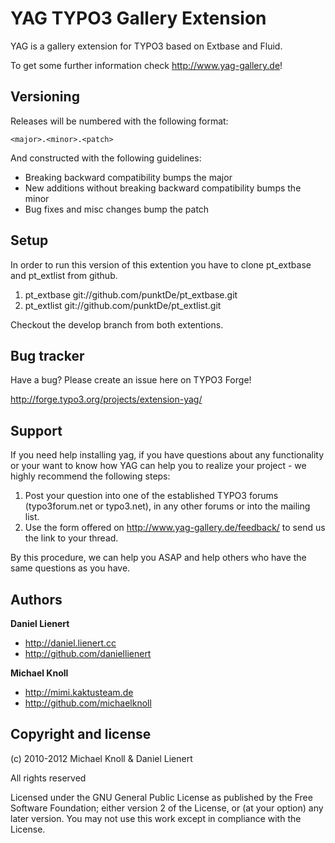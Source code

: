 YAG TYPO3 Gallery Extension
===========================

YAG is a gallery extension for TYPO3 based on Extbase and Fluid.

To get some further information check http://www.yag-gallery.de!


Versioning
----------

Releases will be numbered with the following format:

`<major>.<minor>.<patch>`

And constructed with the following guidelines:

* Breaking backward compatibility bumps the major
* New additions without breaking backward compatibility bumps the minor
* Bug fixes and misc changes bump the patch


Setup
-----

In order to run this version of this extention you have to clone pt_extbase and pt_extlist from github.

1. pt_extbase git://github.com/punktDe/pt_extbase.git
2. pt_extlist git://github.com/punktDe/pt_extlist.git

Checkout the develop branch from both extentions.


Bug tracker
-----------

Have a bug? Please create an issue here on TYPO3 Forge!

http://forge.typo3.org/projects/extension-yag/


Support
-------

If you need help installing yag, if you have questions about any functionality or your want to know how YAG can help you to realize your project - we highly recommend the following steps:

1.  Post your question into one of the established TYPO3 forums (typo3forum.net or typo3.net), in any other forums or into the mailing list.
2.  Use the form offered on http://www.yag-gallery.de/feedback/ to send us the link to your thread.

By this procedure, we can help you ASAP and help others who have the same questions as you have.


Authors
-------

**Daniel Lienert**

+ http://daniel.lienert.cc
+ http://github.com/daniellienert

**Michael Knoll**

+ http://mimi.kaktusteam.de
+ http://github.com/michaelknoll


Copyright and license
---------------------

(c) 2010-2012 Michael Knoll & Daniel Lienert
			
All rights reserved

Licensed under the GNU General Public License as published by the Free Software Foundation; either version 2 of the License, or (at your option) any later version. You may not use this work except in compliance with the License.
